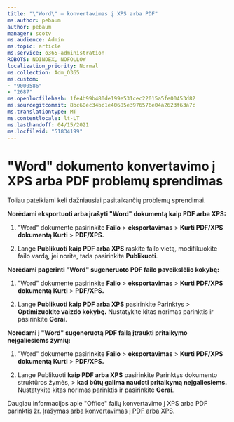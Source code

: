 ```yaml
---
title: "\"Word\" – konvertavimas į XPS arba PDF"
ms.author: pebaum
author: pebaum
manager: scotv
ms.audience: Admin
ms.topic: article
ms.service: o365-administration
ROBOTS: NOINDEX, NOFOLLOW
localization_priority: Normal
ms.collection: Adm_O365
ms.custom:
- "9000586"
- "2687"
ms.openlocfilehash: 1fe4b99b480de199e531cec22015a5fe00453d82
ms.sourcegitcommit: 8bc60ec34bc1e40685e3976576e04a2623f63a7c
ms.translationtype: MT
ms.contentlocale: lt-LT
ms.lasthandoff: 04/15/2021
ms.locfileid: "51834199"
---
```

# <a name="resolve-issues-converting-a-word-document-to-xps-or-pdf"></a>"Word" dokumento konvertavimo į XPS arba PDF problemų sprendimas

Toliau pateikiami keli dažniausiai pasitaikančių problemų sprendimai. 

**Norėdami eksportuoti arba įrašyti "Word" dokumentą kaip PDF arba XPS:**

1. "Word" dokumente pasirinkite **Failo**  >  **eksportavimas**  >  **Kurti PDF/XPS dokumentą Kurti**  >  **PDF/XPS.**

2. Lange **Publikuoti kaip PDF arba XPS** raskite failo vietą, modifikuokite failo vardą, jei norite, tada pasirinkite **Publikuoti**.

**Norėdami pagerinti "Word" sugeneruoto PDF failo paveikslėlio kokybę:**

1. "Word" dokumente pasirinkite **Failo**  >  **eksportavimas**  >  **Kurti PDF/XPS dokumentą Kurti**  >  **PDF/XPS.**

2. Lange **Publikuoti kaip PDF arba XPS** pasirinkite Parinktys   >  **Optimizuokite vaizdo kokybę.** Nustatykite kitas norimas parinktis ir pasirinkite **Gerai**. 

**Norėdami į "Word" sugeneruotą PDF failą įtraukti pritaikymo neįgaliesiems žymių:**
 
1. "Word" dokumente pasirinkite **Failo**  >  **eksportavimas**  >  **Kurti PDF/XPS dokumentą Kurti**  >  **PDF/XPS.**

2. Lange Publikuoti **kaip PDF arba XPS** pasirinkite Parinktys dokumento struktūros žymės,   >  **kad būtų galima naudoti pritaikymą neįgaliesiems.** Nustatykite kitas norimas parinktis ir pasirinkite **Gerai**.

Daugiau informacijos apie "Office" failų konvertavimo į XPS arba PDF parinktis žr. [Įrašymas arba konvertavimas į PDF arba XPS](https://support.office.com/article/d85416c5-7d77-4fd6-a216-6f4bf7c7c110).